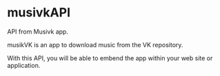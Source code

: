 # musivkAPI
API from Musivk app.

musikVK is an app to download music from the VK repository.

With this API, you will be able to embend the app within your web site or application.
